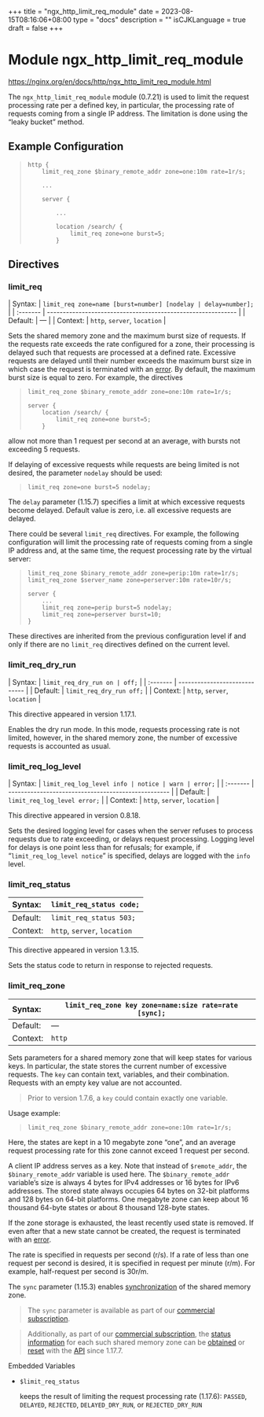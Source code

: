 +++
title = "ngx_http_limit_req_module"
date = 2023-08-15T08:16:06+08:00
type = "docs"
description = ""
isCJKLanguage = true
draft = false
+++

# Module ngx_http_limit_req_module

https://nginx.org/en/docs/http/ngx_http_limit_req_module.html



The `ngx_http_limit_req_module` module (0.7.21) is used to limit the request processing rate per a defined key, in particular, the processing rate of requests coming from a single IP address. The limitation is done using the “leaky bucket” method.



## Example Configuration



> ```
> http {
>     limit_req_zone $binary_remote_addr zone=one:10m rate=1r/s;
> 
>     ...
> 
>     server {
> 
>         ...
> 
>         location /search/ {
>             limit_req zone=one burst=5;
>         }
> ```





## Directives



### limit_req

| Syntax:  | `limit_req zone=name [burst=number] [nodelay | delay=number];` |
| :------- | ------------------------------------------------------------ |
| Default: | —                                                            |
| Context: | `http`, `server`, `location`                                 |

Sets the shared memory zone and the maximum burst size of requests. If the requests rate exceeds the rate configured for a zone, their processing is delayed such that requests are processed at a defined rate. Excessive requests are delayed until their number exceeds the maximum burst size in which case the request is terminated with an [error](https://nginx.org/en/docs/http/ngx_http_limit_req_module.html#limit_req_status). By default, the maximum burst size is equal to zero. For example, the directives

> ```
> limit_req_zone $binary_remote_addr zone=one:10m rate=1r/s;
> 
> server {
>     location /search/ {
>         limit_req zone=one burst=5;
>     }
> ```

allow not more than 1 request per second at an average, with bursts not exceeding 5 requests.

If delaying of excessive requests while requests are being limited is not desired, the parameter `nodelay` should be used:

> ```
> limit_req zone=one burst=5 nodelay;
> ```





The `delay` parameter (1.15.7) specifies a limit at which excessive requests become delayed. Default value is zero, i.e. all excessive requests are delayed.

There could be several `limit_req` directives. For example, the following configuration will limit the processing rate of requests coming from a single IP address and, at the same time, the request processing rate by the virtual server:

> ```
> limit_req_zone $binary_remote_addr zone=perip:10m rate=1r/s;
> limit_req_zone $server_name zone=perserver:10m rate=10r/s;
> 
> server {
>     ...
>     limit_req zone=perip burst=5 nodelay;
>     limit_req zone=perserver burst=10;
> }
> ```



These directives are inherited from the previous configuration level if and only if there are no `limit_req` directives defined on the current level.



### limit_req_dry_run

| Syntax:  | `limit_req_dry_run on | off;` |
| :------- | ----------------------------- |
| Default: | `limit_req_dry_run off;`      |
| Context: | `http`, `server`, `location`  |

This directive appeared in version 1.17.1.

Enables the dry run mode. In this mode, requests processing rate is not limited, however, in the shared memory zone, the number of excessive requests is accounted as usual.



### limit_req_log_level

| Syntax:  | `limit_req_log_level info | notice | warn | error;` |
| :------- | --------------------------------------------------- |
| Default: | `limit_req_log_level error;`                        |
| Context: | `http`, `server`, `location`                        |

This directive appeared in version 0.8.18.

Sets the desired logging level for cases when the server refuses to process requests due to rate exceeding, or delays request processing. Logging level for delays is one point less than for refusals; for example, if “`limit_req_log_level notice`” is specified, delays are logged with the `info` level.



### limit_req_status

| Syntax:  | `limit_req_status code;`     |
| :------- | ---------------------------- |
| Default: | `limit_req_status 503;`      |
| Context: | `http`, `server`, `location` |

This directive appeared in version 1.3.15.

Sets the status code to return in response to rejected requests.



### limit_req_zone

| Syntax:  | `limit_req_zone key zone=name:size rate=rate [sync];` |
| :------- | ----------------------------------------------------- |
| Default: | —                                                     |
| Context: | `http`                                                |

Sets parameters for a shared memory zone that will keep states for various keys. In particular, the state stores the current number of excessive requests. The `key` can contain text, variables, and their combination. Requests with an empty key value are not accounted.

> Prior to version 1.7.6, a `key` could contain exactly one variable.

Usage example:

> ```
> limit_req_zone $binary_remote_addr zone=one:10m rate=1r/s;
> ```



Here, the states are kept in a 10 megabyte zone “one”, and an average request processing rate for this zone cannot exceed 1 request per second.

A client IP address serves as a key. Note that instead of `$remote_addr`, the `$binary_remote_addr` variable is used here. The `$binary_remote_addr` variable’s size is always 4 bytes for IPv4 addresses or 16 bytes for IPv6 addresses. The stored state always occupies 64 bytes on 32-bit platforms and 128 bytes on 64-bit platforms. One megabyte zone can keep about 16 thousand 64-byte states or about 8 thousand 128-byte states.

If the zone storage is exhausted, the least recently used state is removed. If even after that a new state cannot be created, the request is terminated with an [error](https://nginx.org/en/docs/http/ngx_http_limit_req_module.html#limit_req_status).

The rate is specified in requests per second (r/s). If a rate of less than one request per second is desired, it is specified in request per minute (r/m). For example, half-request per second is 30r/m.



The `sync` parameter (1.15.3) enables [synchronization](https://nginx.org/en/docs/stream/ngx_stream_zone_sync_module.html#zone_sync) of the shared memory zone.

> The `sync` parameter is available as part of our [commercial subscription](http://nginx.com/products/).





> Additionally, as part of our [commercial subscription](http://nginx.com/products/), the [status information](https://nginx.org/en/docs/http/ngx_http_api_module.html#http_limit_reqs_) for each such shared memory zone can be [obtained](https://nginx.org/en/docs/http/ngx_http_api_module.html#getHttpLimitReqZone) or [reset](https://nginx.org/en/docs/http/ngx_http_api_module.html#deleteHttpLimitReqZoneStat) with the [API](https://nginx.org/en/docs/http/ngx_http_api_module.html) since 1.17.7.





Embedded Variables



- `$limit_req_status`

  keeps the result of limiting the request processing rate (1.17.6): `PASSED`, `DELAYED`, `REJECTED`, `DELAYED_DRY_RUN`, or `REJECTED_DRY_RUN`